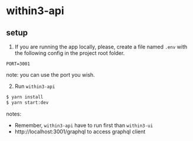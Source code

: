 # within3-api

## setup

1. If you are running the app locally, please, create a file named `.env` with the following config in the project root folder.
```
PORT=3001
```
note: you can use the port you wish.

2. Run `within3-api`

```sh
$ yarn install
$ yarn start:dev
```

notes:
- Remember, `within3-api` have to run first than `within3-ui`
- http://localhost:3001/graphql to access graphql client
